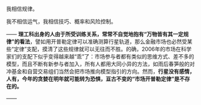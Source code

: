 我相信规律。

我不相信运气，我相信技巧、概率和风险控制。

——
**理工科出身的人由于所受训练关系，常常不自觉地抱有“万物皆有其一定规律”的看法**，譬如用开普勒定律可以准确测算行星轨道，那么金融市场也必然受某些“定律”支配，摸清了这些规律就可以无往而不胜。的确，2006年的市场在科学家们的支配下似乎变得越来越“乖”了：市场参与者都有类似的思维方式、差不多的模型，而且不断有新参与者加入，所有人都用大同小异的方法，如雨后春笋般的对冲基金和自营交易组们当然会把市场推向模型指引的方向。然而，**行星没有感情，人有，今年的贪婪在明年就可能转为恐惧，亘古不变的“市场开普勒定律”是不存在的。**

——

